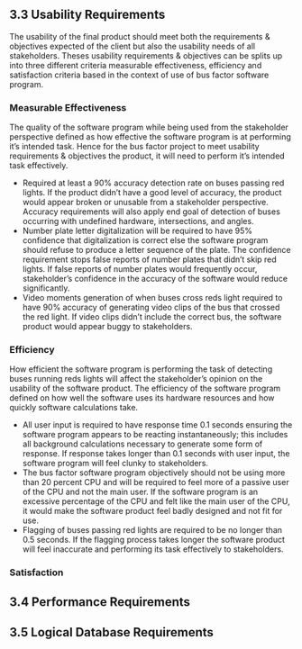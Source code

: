 ## 3.3 Usability Requirements
The usability of the final product should meet both the requirements & objectives expected of the client but also the usability needs of all stakeholders. Theses usability requirements & objectives can be splits up into three different criteria measurable effectiveness, efficiency and satisfaction criteria based in the context of use of bus factor software program.
### Measurable Effectiveness
The quality of the software program while being used from the stakeholder perspective defined as how effective the software program is at performing it’s intended task.  Hence for the bus factor project to meet usability requirements & objectives the product, it will need to perform it’s intended task effectively. 
*	Required at least a 90% accuracy detection rate on buses passing red lights. If the product didn’t have a good level of accuracy, the product would appear broken or unusable from a stakeholder perspective. Accuracy requirements will also apply end goal of detection of buses occurring with undefined hardware, intersections, and angles. 
*	Number plate letter digitalization will be required to have 95% confidence that digitalization is correct else the software program should refuse to produce a letter sequence of the plate. The confidence requirement stops false reports of number plates that didn’t skip red lights. If false reports of number plates would frequently occur, stakeholder’s confidence in the accuracy of the software would reduce significantly.
*	Video moments generation of when buses cross reds light required to have 90% accuracy of generating video clips of the bus that crossed the red light. If video clips didn’t include the correct bus, the software product would appear buggy to stakeholders. 

### Efficiency
How efficient the software program is performing the task of detecting buses running reds lights will affect the stakeholder’s opinion on the usability of the software product. The efficiency of the software program defined on how well the software uses its hardware resources and how quickly software calculations take.
*	All user input is required to have response time 0.1 seconds ensuring the software program appears to be reacting instantaneously; this includes all background calculations necessary to generate some form of response. If response takes longer than 0.1 seconds with user input, the software program will feel clunky to stakeholders.
*	The bus factor software program objectively should not be using more than 20 percent CPU and will be required to feel more of a passive user of the CPU and not the main user. If the software program is an excessive percentage of the CPU and felt like the main user of the CPU, it would make the software product feel badly designed and not fit for use.
*	Flagging of buses passing red lights are required to be no longer than 0.5 seconds. If the flagging process takes longer the software product will feel inaccurate and performing its task effectively to stakeholders. 


### Satisfaction

## 3.4 Performance Requirements

## 3.5 Logical Database Requirements